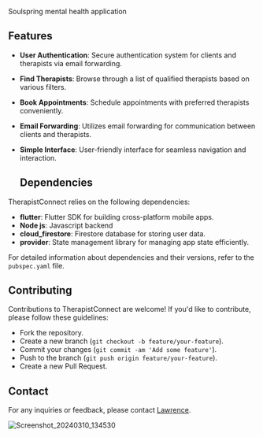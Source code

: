 

Soulspring mental health application


## Features

- **User Authentication**: Secure authentication system for clients and therapists via email forwarding.
- **Find Therapists**: Browse through a list of qualified therapists based on various filters.
- **Book Appointments**: Schedule appointments with preferred therapists conveniently.
- **Email Forwarding**: Utilizes email forwarding for communication between clients and therapists.
- **Simple Interface**: User-friendly interface for seamless navigation and interaction.

  ## Dependencies

TherapistConnect relies on the following dependencies:

- **flutter**: Flutter SDK for building cross-platform mobile apps.
- **Node js**: Javascript backend
- **cloud_firestore**: Firestore database for storing user data.
- **provider**: State management library for managing app state efficiently.

For detailed information about dependencies and their versions, refer to the `pubspec.yaml` file.

## Contributing

Contributions to TherapistConnect are welcome! If you'd like to contribute, please follow these guidelines:
- Fork the repository.
- Create a new branch (`git checkout -b feature/your-feature`).
- Commit your changes (`git commit -am 'Add some feature'`).
- Push to the branch (`git push origin feature/your-feature`).
- Create a new Pull Request.



## Contact

For any inquiries or feedback, please contact [Lawrence](lawrencemunenex@gmail.com).


![Screenshot_20240310_134530](https://github.com/Munene001/Soulspring1/assets/118843889/46ad6c85-cda1-4714-9bab-a5b8e53fae88)




